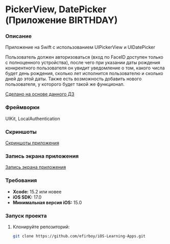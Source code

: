 # PickerView, DatePicker (Приложение BIRTHDAY)

### Описание
Приложение на Swift с использованием UIPickerView и UIDatePicker 

Пользователь должен авторизоваться (вход по FaceID доступен только с полноценного устройства), после чего при указании даты рождения конкрентного пользователя он увидит уведомление о том, какого числа будет день рождения, сколько лет исполнится пользователю и сколько дней до этой даты. Также есть возможность добавить нового пользователя, у которого будет такой же функционал.

[Сделано на основе данного ДЗ](https://vk.com/topic-139873795_35715041)

### Фреймворки
UIKit, LocalAuthentication

### Скриншоты
[Скриншоты приложения](https://github.com/efirboy/iOS-Learning-Apps/tree/main/Lesson%203%20-%20PickerView,%20DatePicker%20(Приложение%20BIRTHDAY)/UIPickerView%20(my%20app)/Screenshots)

### Запись экрана приложения

[Запись экрана приложения](https://github.com/efirboy/iOS-Learning-Apps/raw/main/Lesson%203%20-%20PickerView,%20DatePicker%20(Приложение%20BIRTHDAY)/UIPickerView%20(my%20app)/Videos/PickerViewApp.mov)


### Требования
- **Xcode:** 15.2 или новее
- **iOS SDK:** 17.0
- **Минимальная версия iOS:** 15.0

### Запуск проекта
1. Клонируйте репозиторий:
   ```bash
   git clone https://github.com/efirboy/iOS-Learning-Apps.git
